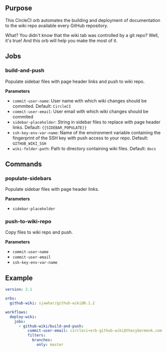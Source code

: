 ## Purpose

This CircleCI orb automates the building and deployment of documentation to the wiki repo available every GitHub repository.

What? You didn't know that the wiki tab was controlled by a git repo? Well, it's true! And this orb will help you make the most of it.

## Jobs
### build-and-push
Populate sidebar files with page header links and push to wiki repo.

**Parameters**
* `commit-user-name`: User name with which wiki changes should be commited. Default: `CircleCI`
* `commit-user-email`: User email with which wiki changes should be commited
* `sidebar-placeholder`: String in sidebar files to replace with page header links. Default: `{{SIDEBAR_POPULATE}}`
* `ssh-key-env-var-name`: Name of the environment variable containing the fingerprint of the SSH key with push access to your repo. Default: `GITHUB_WIKI_SSH`
* `wiki-folder-path`: Path to directory containing wiki files. Default: `docs`

## Commands
### populate-sidebars
Populate sidebar files with page header links.

**Parameters**
* `sidebar-placeholder`

### push-to-wiki-repo
Copy files to wiki repo and push.

**Parameters**
* `commit-user-name`
* `commit-user-email`
* `ssh-key-env-var-name`

## Example
```yaml
version: 2.1

orbs:
  github-wiki: sjawhar/github-wiki@0.1.2

workflows:
  deploy-wiki:
    jobs:
      - github-wiki/build-and-push:
          commit-user-email: circleci+orb-github-wiki@thecybermonk.com
          filters:
            branches:
              only: master
```
